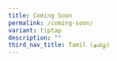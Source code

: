 ```yaml
---
title: Coming Soon
permalink: /coming-soon/
variant: tiptap
description: ""
third_nav_title: Tamil (தமிழ்)
---
```

